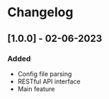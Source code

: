 # Changelog

## [1.0.0] - 02-06-2023
### Added
- Config file parsing
- RESTful API interface
- Main feature
